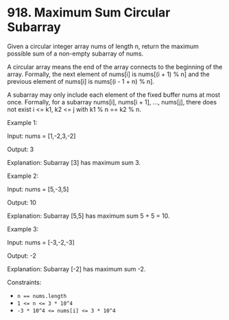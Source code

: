 # 918. Maximum Sum Circular Subarray

Given a circular integer array nums of length n, return the maximum possible sum of a non-empty subarray of nums.

A circular array means the end of the array connects to the beginning of the array. Formally, the next element of
nums[i] is nums[(i + 1) % n] and the previous element of nums[i] is nums[(i - 1 + n) % n].

A subarray may only include each element of the fixed buffer nums at most once. Formally, for a subarray nums[i],
nums[i + 1], ..., nums[j], there does not exist i <= k1, k2 <= j with k1 % n == k2 % n.

Example 1:

Input: nums = [1,-2,3,-2]

Output: 3

Explanation: Subarray [3] has maximum sum 3.

Example 2:

Input: nums = [5,-3,5]

Output: 10

Explanation: Subarray [5,5] has maximum sum 5 + 5 = 10.

Example 3:

Input: nums = [-3,-2,-3]

Output: -2

Explanation: Subarray [-2] has maximum sum -2.

Constraints:

- `n == nums.length`
- `1 <= n <= 3 * 10^4`
- `-3 * 10^4 <= nums[i] <= 3 * 10^4`




